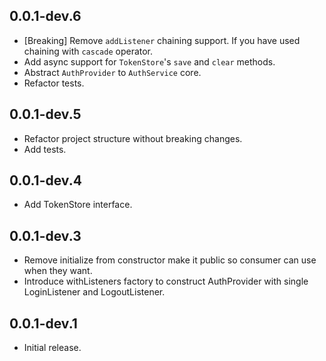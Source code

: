 ## 0.0.1-dev.6

* [Breaking] Remove `addListener` chaining support. If you have used chaining with `cascade` operator.
* Add async support for `TokenStore`'s `save` and `clear` methods.
* Abstract `AuthProvider` to `AuthService` core. 
* Refactor tests.

## 0.0.1-dev.5

* Refactor project structure without breaking changes.
* Add tests.

## 0.0.1-dev.4

* Add TokenStore interface.

## 0.0.1-dev.3

* Remove initialize from constructor make it public so consumer can use when they want.
* Introduce withListeners factory to construct AuthProvider with single LoginListener and LogoutListener.

## 0.0.1-dev.1

* Initial release.

